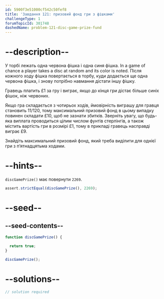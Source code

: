 ```yaml
---
id: 5900f3e51000cf542c50fef8
title: 'Завдання 121: призовий фонд гри з фішками'
challengeType: 1
forumTopicId: 301748
dashedName: problem-121-disc-game-prize-fund
---
```


# --description--

У торбі лежать одна червона фішка і одна синя фішка. In a game of chance a player takes a disc at random and its color is noted. Після кожного ходу фішка повертається в торбу, куди додається ще одна червона фішка, і знову потрібно навмання дістати іншу фішку.

Гравець платить £1 за гру і виграє, якщо до кінця гри дістає більше синіх фішок, ніж червоних.

Якщо гра складається з чотирьох ходів, ймовірність виграшу для гравця становить 11/120, тому максимальний призовий фонд в цьому випадку повинен складати £10, щоб не зазнати збитків. Зверніть увагу, що будь-яка виплата проводиться цілим числом фунтів стерлінгів, а також містить вартість гри в розмірі £1, тому в прикладі гравець насправді виграє £9.

Знайдіть максимальний призовий фонд, який треба виділити для однієї гри з п’ятнадцятьма ходами.

# --hints--

`discGamePrize()` має повернути `2269`.

```js
assert.strictEqual(discGamePrize(), 2269);
```

# --seed--

## --seed-contents--

```js
function discGamePrize() {

  return true;
}

discGamePrize();
```

# --solutions--

```js
// solution required
```
